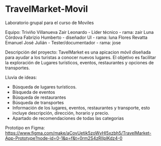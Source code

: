 # TravelMarket-Movil
Laboratorio grupal para el curso de Moviles 

Equipo:
Triviño Villanueva Zair Leonardo - Líder técnico - rama: zair
Luna Córdova Fabrizio Humberto - diseñador UI - rama: luna
Flores Revatta Emanuel José Julián - Tester/documentador - rama: jose

Descripción del proyecto:
TavelMarket es una apicacion móvil diseñada para ayudar a los turistas a conocer nuevos lugares.
El objetivo es facilitar la exploración de Lugares turísticos, eventos, restaurantes y opciones de transportes.

Lluvia de ideas:
- Búsqueda de lugares turísticos.
- Bísqueda de eventos
- Búsqueda de restaurantes
- Búsqueda de transportes
- Información de los lugares, eventos, restaurantes y transporte, esto incluye descripción, dirección, horario y precio.
- Apartado de recomendaciones de todas las categorias

Prototipo en Figma:
https://www.figma.com/make/aCovUetik5zoWvHI5xzbh5/TravelMarket-App-Prototype?node-id=0-1&p=f&t=0rm2S4zRIIplKdz4-0
